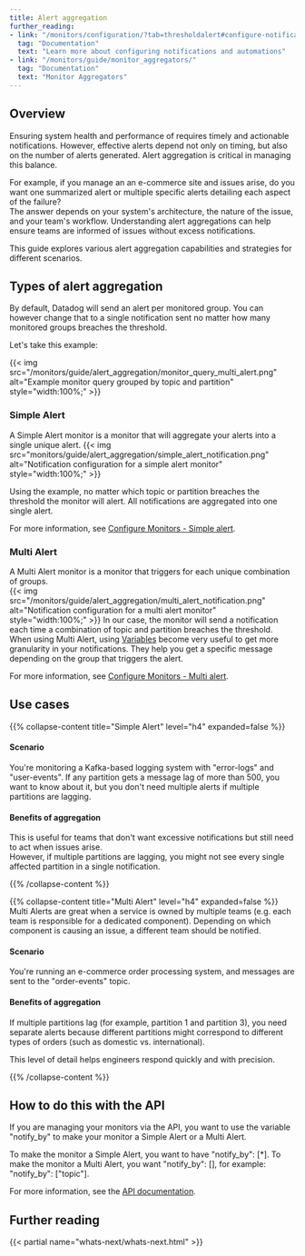 ```yaml
---
title: Alert aggregation 
further_reading:
- link: "/monitors/configuration/?tab=thresholdalert#configure-notifications-and-automations"
  tag: "Documentation"
  text: "Learn more about configuring notifications and automations"
- link: "/monitors/guide/monitor_aggregators/"
  tag: "Documentation"
  text: "Monitor Aggregators"
---
```


## Overview

Ensuring system health and performance of requires timely and actionable notifications. However, effective alerts depend not only on timing, but also on the number of alerts generated. Alert aggregation is critical in managing this balance.

For example, if you manage an an e-commerce site and issues arise, do you want one summarized alert or multiple specific alerts detailing each aspect of the failure?   
The answer depends on your system's architecture, the nature of the issue, and your team's workflow. Understanding alert aggregations can help ensure teams are informed of issues without excess notifications. 

This guide explores various alert aggregation capabilities and strategies for different scenarios.

## Types of alert aggregation 

By default, Datadog will send an alert per monitored group. You can however change that to a single notification sent no matter how many monitored groups breaches the threshold.

Let's take this example:

{{< img src="/monitors/guide/alert_aggregation/monitor_query_multi_alert.png" alt="Example monitor query grouped by topic and partition" style="width:100%;" >}}

### Simple Alert

A Simple Alert monitor is a monitor that will aggregate your alerts into a single unique alert.
{{< img src="monitors/guide/alert_aggregation/simple_alert_notification.png" alt="Notification configuration for a simple alert monitor" style="width:100%;" >}}

Using the example, no matter which topic or partition breaches the threshold the monitor will alert. All notifications are aggregated into one single alert.

For more information, see [Configure Monitors - Simple alert][1].

### Multi Alert

A Multi Alert monitor is a monitor that triggers for each unique combination of groups.  
{{< img src="/monitors/guide/alert_aggregation/multi_alert_notification.png" alt="Notification configuration for a multi alert monitor" style="width:100%;" >}}
In our case, the monitor will send a notification each time a combination of topic and partition breaches the threshold.  
When using Multi Alert, using [Variables][2] become very useful to get more granularity in your notifications. They help you get a specific message depending on the group that triggers the alert.

For more information, see [Configure Monitors - Multi alert][3].

## Use cases

{{% collapse-content title="Simple Alert" level="h4" expanded=false %}}
#### Scenario
You're monitoring a Kafka-based logging system with "error-logs" and "user-events". If any partition gets a message lag of more than 500, you want to know about it, but you don't need multiple alerts if multiple partitions are lagging.  

#### Benefits of aggregation
This is useful for teams that don't want excessive notifications but still need to act when issues arise.  
However, if multiple partitions are lagging, you might not see every single affected partition in a single notification.

{{% /collapse-content %}}

{{% collapse-content title="Multi Alert" level="h4" expanded=false %}}
Multi Alerts are great when a service is owned by multiple teams (e.g. each team is responsible for a dedicated component). Depending on which component is causing an issue, a different team should be notified.

#### Scenario
You're running an e-commerce order processing system, and messages are sent to the "order-events" topic.  
  
#### Benefits of aggregation
If multiple partitions lag (for example, partition 1 and partition 3), you need separate alerts because different partitions might correspond to different types of orders (such as domestic vs. international).  

This level of detail helps engineers respond quickly and with precision.

{{% /collapse-content %}}


## How to do this with the API

If you are managing your monitors via the API, you want to use the variable "notify\_by" to make your monitor a Simple Alert or a Multi Alert.  

To make the monitor a Simple Alert, you want to have "notify_by": [*].
To make the monitor a Multi Alert, you want "notify_by": [<group>], for example: "notify_by": ["topic"].

For more information, see the [API documentation][4].

## Further reading

{{< partial name="whats-next/whats-next.html" >}}

[1]: /monitors/configuration/?tab=thresholdalert#simple-alert
[2]: /monitors/notify/variables/?tab=is_alert#triggered-variables
[3]: /monitors/configuration/?tab=thresholdalert#multi-alert
[4]: /api/latest/monitors/#create-a-monitor